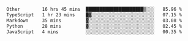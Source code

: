 <!--START_SECTION:waka-->

```txt
Other        16 hrs 45 mins  █████████████████████▒░░░   85.96 %
TypeScript   1 hr 23 mins    █▓░░░░░░░░░░░░░░░░░░░░░░░   07.15 %
Markdown     35 mins         ▓░░░░░░░░░░░░░░░░░░░░░░░░   03.08 %
Python       28 mins         ▓░░░░░░░░░░░░░░░░░░░░░░░░   02.45 %
JavaScript   4 mins          ░░░░░░░░░░░░░░░░░░░░░░░░░   00.35 %
```

<!--END_SECTION:waka--> 
 
